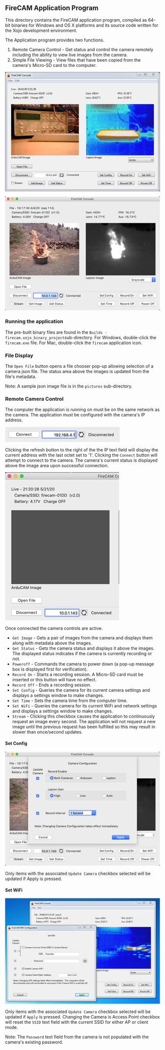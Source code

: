 ## FireCAM Application Program
This directory contains the FireCAM application program, compiled as 64-bit binaries for Windows and OS X platforms and its source code written for the Xojo development environment.

The Application program provides two functions.

1. Remote Camera Control - Get status and control the camera remotely including the ability to view live images from the camera.
2. Simple File Viewing - View files that have been copied from the camera's Micro-SD card to the computer.

![Application Live on Windows](pictures/firecam_utility_live_windows.png)

![Application File view on Mac](pictures/firecam_utility_file_mac.png)

### Running the application
The pre-built binary files are found in the `Builds - firecam.xojo_binary_project`sub-directory.  For Windows, double-click the `firecam.exe` file.  For Mac, double-click the `firecam` application icon.

### File Display
The `Open File` button opens a file chooser pop-up allowing selection of a camera json file.  The status area above the images is updated from the file's metadata.

Note: A sample json image file is in the `pictures` sub-directory.

### Remote Camera Control
The computer the application is running on must be on the same network as the camera.  The application must be configured with the camera's IP address.

![Application Network Controls](pictures/network_controls.png)

Clicking the refresh button to the right of the the IP text field will display the current address with the last octet set to '1'.  Clicking the `Connect` button will attempt to connect to the camera.  The camera's current status is displayed above the image area upon successful connection.

![Application Connected](pictures/network_connected.png)

Once connected the camera controls are active.

* `Get Image` - Gets a pair of images from the camera and displays them along with metadata above the images.
* `Get Status` - Gets the camera status and displays it above the images.  The displayed status indicates if the camera is currently recording or not.
* `Poweroff` - Commands the camera to power down (a pop-up message box is displayed first for verification).
* `Record On` - Starts a recording session.  A Micro-SD card must be inserted or this button will have no effect.
* `Record Off` - Ends a recording session.
* `Set Config` - Queries the camera for its current camera settings and displays a settings window to make changes.  
* `Set Time` - Sets the camera time from the computer time.
* `Set WiFi` - Queries the camera for its current WiFi and network settings and displays a settings window to make changes.
* `Stream` - Clicking this checkbox causes the application to continuously request an image every second.  The application will not request a new image until the previous request has been fulfilled so this may result in slower than once/second updates.

#### Set Config

![Application Config Window](pictures/firecam_utility_config_mac.png)

Only items with the associated `Update Camera` checkbox selected will be updated if Apply is pressed.

#### Set WiFi

![Applicatoin WiFi Window](pictures/firecam_utility_wifi_windows.png)

Only items with the associated `Update Camera` checkbox selected will be updated if `Apply` is pressed.  Changing the Camera is Access Point checkbox will reset the `SSID` text field with the current SSID for either AP or client mode.

Note: The `Password` text field from the camera is not populated with the camera's existing password.